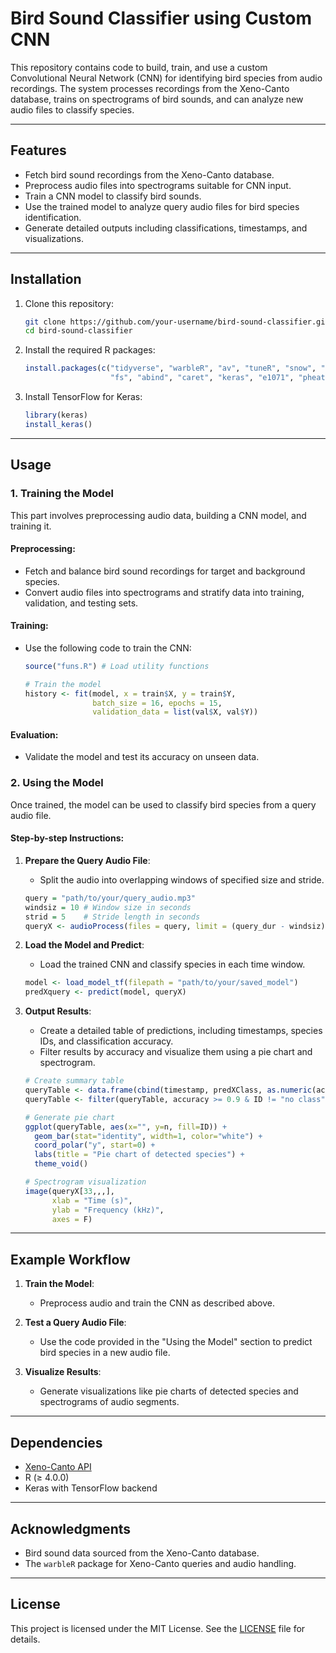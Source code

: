 # Bird Sound Classifier using Custom CNN

This repository contains code to build, train, and use a custom Convolutional Neural Network (CNN) for identifying bird species from audio recordings. The system processes recordings from the Xeno-Canto database, trains on spectrograms of bird sounds, and can analyze new audio files to classify species.

---

## Features

- Fetch bird sound recordings from the Xeno-Canto database.
- Preprocess audio files into spectrograms suitable for CNN input.
- Train a CNN model to classify bird sounds.
- Use the trained model to analyze query audio files for bird species identification.
- Generate detailed outputs including classifications, timestamps, and visualizations.

---

## Installation

1. Clone this repository:
    ```bash
    git clone https://github.com/your-username/bird-sound-classifier.git
    cd bird-sound-classifier
    ```

2. Install the required R packages:
    ```r
    install.packages(c("tidyverse", "warbleR", "av", "tuneR", "snow", "furrr", 
                       "fs", "abind", "caret", "keras", "e1071", "pheatmap", "RColorBrewer"))
    ```

3. Install TensorFlow for Keras:
    ```r
    library(keras)
    install_keras()
    ```

---

## Usage

### 1. **Training the Model**
This part involves preprocessing audio data, building a CNN model, and training it.

#### Preprocessing:
- Fetch and balance bird sound recordings for target and background species.
- Convert audio files into spectrograms and stratify data into training, validation, and testing sets.

#### Training:
- Use the following code to train the CNN:
    ```r
    source("funs.R") # Load utility functions

    # Train the model
    history <- fit(model, x = train$X, y = train$Y,
                   batch_size = 16, epochs = 15,
                   validation_data = list(val$X, val$Y))
    ```

#### Evaluation:
- Validate the model and test its accuracy on unseen data.

### 2. **Using the Model**
Once trained, the model can be used to classify bird species from a query audio file.

#### Step-by-step Instructions:

1. **Prepare the Query Audio File**:
    - Split the audio into overlapping windows of specified size and stride.
    ```r
    query = "path/to/your/query_audio.mp3"
    windsiz = 10 # Window size in seconds
    strid = 5    # Stride length in seconds
    queryX <- audioProcess(files = query, limit = (query_dur - windsiz), ws = windsiz, stride = strid)
    ```

2. **Load the Model and Predict**:
    - Load the trained CNN and classify species in each time window.
    ```r
    model <- load_model_tf(filepath = "path/to/your/saved_model")
    predXquery <- predict(model, queryX)
    ```

3. **Output Results**:
    - Create a detailed table of predictions, including timestamps, species IDs, and classification accuracy.
    - Filter results by accuracy and visualize them using a pie chart and spectrogram.
    ```r
    # Create summary table
    queryTable <- data.frame(cbind(timestamp, predXClass, as.numeric(accuracy)))
    queryTable <- filter(queryTable, accuracy >= 0.9 & ID != "no class")

    # Generate pie chart
    ggplot(queryTable, aes(x="", y=n, fill=ID)) +
      geom_bar(stat="identity", width=1, color="white") +
      coord_polar("y", start=0) +
      labs(title = "Pie chart of detected species") +
      theme_void()

    # Spectrogram visualization
    image(queryX[33,,,],
          xlab = "Time (s)",
          ylab = "Frequency (kHz)",
          axes = F)
    ```

---

## Example Workflow

1. **Train the Model**:
    - Preprocess audio and train the CNN as described above.

2. **Test a Query Audio File**:
    - Use the code provided in the "Using the Model" section to predict bird species in a new audio file.

3. **Visualize Results**:
    - Generate visualizations like pie charts of detected species and spectrograms of audio segments.

---

## Dependencies

- [Xeno-Canto API](https://www.xeno-canto.org/)
- R (≥ 4.0.0)
- Keras with TensorFlow backend

---

## Acknowledgments

- Bird sound data sourced from the Xeno-Canto database.
- The `warbleR` package for Xeno-Canto queries and audio handling.

---

## License

This project is licensed under the MIT License. See the [LICENSE](LICENSE) file for details.
